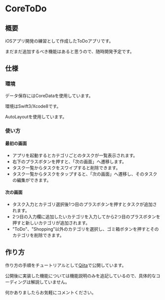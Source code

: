 # CoreToDo

## 概要

iOSアプリ開発の練習として作成したToDoアプリです。

まだまだ追加するべき機能はあると思うので、随時開発予定です。

## 仕様

### 環境
データ保存にはCoreDataを使用しています。

環境はSwift3/Xcode8です。

AutoLayoutを使用しています。

### 使い方

#### 最初の画面

- アプリを起動するとカテゴリごとのタスクが一覧表示されます。
- 右下のプラスボタンを押すと、「次の画面」へ遷移します。
- タスク一覧からタスクをスワイプすると削除できます。
- タスク一覧からタスクをタップすると、「次の画面」へ遷移し、そのタスクの編集ができます。

#### 次の画面

- タスク入力とカテゴリ選択後1つ目のプラスボタンを押すとタスクが追加されます。
- 2つ目の入力欄に追加したいカテゴリを入力してから2つ目のプラスボタンを押すと新しいカテゴリが追加されます。
- "ToDo"、"Shopping"以外のカテゴリを選択し、ゴミ箱ボタンを押すとそのカテゴリを削除できます。

## 作り方
作り方の手順をチュートリアルとして[Qiita](http://qiita.com/MasayaHayashi724/items/0d27f4abf7b14c72107f)で公開しています。

公開後に実装した機能については機能説明のみを追記しているので、具体的なコーディングは解説していません。

何かありましたらお気軽にコメントください。
